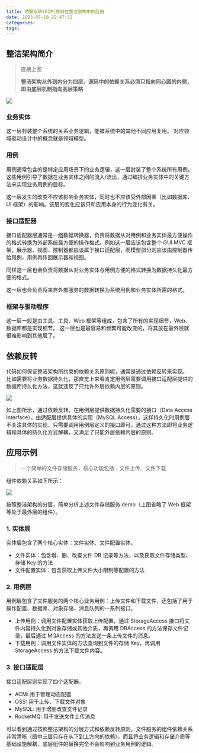 ```yaml
---
title: 依赖反转(DIP)原则在整洁架构中的应用
date: 2023-07-19 22:47:52
categories:
tags:
---
```


## 整洁架构简介

> 直接上图
> 
> **整洁架构从外到内分为四层，源码中的依赖关系必须只指向同心圆的内侧，即由底层机制指向高层策略**

![](clean-arch.png)

### 业务实体

这一层封装整个系统的关系业务逻辑，能被系统中的其他不同应用复用。
对应领域驱动设计中的概念就是领域模型。

### 用例

用例通常包含的是特定应用场景下的业务逻辑，这一层封装了整个系统所有用例。
这些用例引导了数据在业务实体之间的流入/流出，通过编排业务实体中的关键方法来实现业务用例的目标。

这一层发生的改变不应该影响业务实体，同时也不应该受外部因素（比如数据库、UI
框架）的影响。该层的变化应该只和应用本身的行为变化有关。

### 接口适配器

接口适配器层通常是一组数据转换器，负责将数据从对用例和业务实体最方便操作的格式转换为外部系统最方便的操作格式。例如这一层应该包含整个 GUI MVC 框架，展示器、视图、控制器都应该属于接口适配层，而模型部分则应该由控制器传给用例，用例再传回展示器和视图。

同样这一层也会负责将数据从对业务实体与用例方便的格式转换为数据持久化最方便的格式。

这一层也会负责将来自外部服务的数据转换为系统用例和业务实体所需的格式。

### 框架与驱动程序

这一层一般是由工具、工具、Web 框架等组成，包含了所有的实现细节，Web、数据库都是实现细节。
这一层也是最容易和频繁可能改变的，将其放在最外层就很难影响到其他层了。

## 依赖反转

代码如何保证整洁架构所约束的依赖关系原则呢，通常是通过依赖反转来实现。
比如需要将业务数据持久化，那直觉上来看肯定用例层需要调用接口适配层提供的数据库持久化方法，这就违反了只允许外层依赖内层的原则。

![](dip-demo.png)

如上图所示，通过依赖反转，在用例层提供数据持久化需要的接口（Data Access Interface），由适配层提供具体的实现（MySQL Access），这样持久化时用例层不关注具体的实现，只需要调用用例层定义的接口即可。通过这种方法即将业务逻辑和具体的持久化方式解耦，又满足了只能外层依赖内层的原则。

## 应用示例

> 一个简单的文件存储服务，核心功能包括：文件上传、文件下载

组件依赖关系如下所示：

![](filesvc-demo.png)

按照整洁架构的分层，简单分析上述文件存储服务 demo（上图省略了 Web 框架等处于最外层的组件）。

### 1. 实体层

实体层包含了两个核心实体：文件实体、文件配置实体。

- 文件实体：包含增、删、改查文件 DB 记录等方法，以及获取文件存储类型、存储 Key 的方法
- 文件配置实体：包含获取上传文件大小限制等配置的方法

### 2. 用例层

用例层包含了文件服务的两个核心业务用例：上传文件和下载文件，还包括了用于操作配置、数据库、对象存储、消息队列的一系列接口。

- 上传用例：调用文件配置实体获取上传配置，通过 StorageAccess 接口将文件内容持久化到对象存储或其他介质，再调用 DBAccess 的方法保存文件记录，最后通过 MQAccess 的方法发送一条上传文件的消息。
- 下载用例：调用文件实体的方法查询到文件的存储 Key，再调用 StorageAccess 的方法下载文件内容。

### 3. 接口适配层

接口适配层则实现了四个适配器。

- ACM: 用于管理动态配置
- OSS: 用于上传、下载文件对象
- MySQL: 用于增删改查文件记录
- RocketMQ: 用于发送文件上传消息

可以看到通过按照整洁架构的分层方式和依赖反转原则，文件服务的组件依赖关系非常清晰（图中三层只存在从下到上方向的依赖），而且将业务逻辑和存储介质等基础设施解耦，底层组件的替换完全不会影响到业务用例的逻辑。
